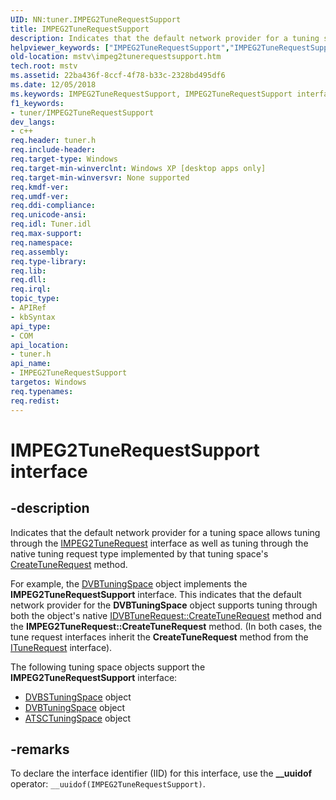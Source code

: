 ```yaml
---
UID: NN:tuner.IMPEG2TuneRequestSupport
title: IMPEG2TuneRequestSupport
description: Indicates that the default network provider for a tuning space allows tuning through the IMPEG2TuneRequest interface as well as tuning through the native tuning request type implemented by that tuning space's CreateTuneRequest method.helpviewer_keywords: ["IMPEG2TuneRequestSupport","IMPEG2TuneRequestSupport interface [Microsoft TV Technologies]","IMPEG2TuneRequestSupport interface [Microsoft TV Technologies]","described","mstv.impeg2tunerequestsupport","tuner/IMPEG2TuneRequestSupport"]
old-location: mstv\impeg2tunerequestsupport.htm
tech.root: mstv
ms.assetid: 22ba436f-8ccf-4f78-b33c-2328bd495df6
ms.date: 12/05/2018
ms.keywords: IMPEG2TuneRequestSupport, IMPEG2TuneRequestSupport interface [Microsoft TV Technologies], IMPEG2TuneRequestSupport interface [Microsoft TV Technologies],described, mstv.impeg2tunerequestsupport, tuner/IMPEG2TuneRequestSupport
f1_keywords:
- tuner/IMPEG2TuneRequestSupport
dev_langs:
- c++
req.header: tuner.h
req.include-header: 
req.target-type: Windows
req.target-min-winverclnt: Windows XP [desktop apps only]
req.target-min-winversvr: None supported
req.kmdf-ver: 
req.umdf-ver: 
req.ddi-compliance: 
req.unicode-ansi: 
req.idl: Tuner.idl
req.max-support: 
req.namespace: 
req.assembly: 
req.type-library: 
req.lib: 
req.dll: 
req.irql: 
topic_type:
- APIRef
- kbSyntax
api_type:
- COM
api_location:
- tuner.h
api_name:
- IMPEG2TuneRequestSupport
targetos: Windows
req.typenames: 
req.redist: 
---
```


# IMPEG2TuneRequestSupport interface


## -description


Indicates that the default network provider for a tuning space allows tuning through the <a href="https://docs.microsoft.com/previous-versions/windows/desktop/api/tuner/nn-tuner-impeg2tunerequest">IMPEG2TuneRequest</a> interface as well as tuning through the native tuning request type implemented by that tuning space's <a href="https://docs.microsoft.com/previous-versions/windows/desktop/api/tuner/nf-tuner-ituningspace-createtunerequest">CreateTuneRequest</a> method.

For example, the <a href="https://docs.microsoft.com/previous-versions/windows/desktop/mstv/dvbtuningspace-object">DVBTuningSpace</a> object implements the <b>IMPEG2TuneRequestSupport</b> interface. This indicates that the default network provider for the <b>DVBTuningSpace</b> object supports tuning through both the object's native <a href="https://docs.microsoft.com/previous-versions/windows/desktop/api/tuner/nf-tuner-ituningspace-createtunerequest">IDVBTuneRequest::CreateTuneRequest</a> method and the <b>IMPEG2TuneRequest::CreateTuneRequest</b> method. (In both cases, the tune request interfaces inherit the <b>CreateTuneRequest</b> method from the  <a href="https://docs.microsoft.com/previous-versions/windows/desktop/api/bdatif/nn-bdatif-itunerequestinfo">ITuneRequest</a> interface).

The following tuning space objects support the <b>IMPEG2TuneRequestSupport</b> interface:
<ul>
<li>
<a href="https://docs.microsoft.com/previous-versions/windows/desktop/mstv/dvbstuningspace-object">DVBSTuningSpace</a> object</li>
<li>
<a href="https://docs.microsoft.com/previous-versions/windows/desktop/mstv/dvbtuningspace-object">DVBTuningSpace</a> object</li>
<li>
<a href="https://docs.microsoft.com/previous-versions/windows/desktop/mstv/atsctuningspace-object">ATSCTuningSpace</a> object</li>
</ul>

## -remarks



To declare the interface identifier (IID) for this interface, use the <b>__uuidof</b> operator: <code>__uuidof(IMPEG2TuneRequestSupport)</code>.



